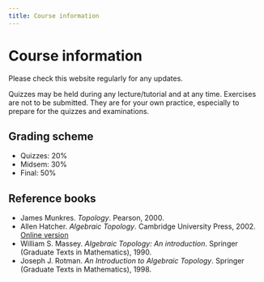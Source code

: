```yaml
---
title: Course information
---
```


# Course information

Please check this website regularly for any updates.

Quizzes may be held during any lecture/tutorial and at any time. Exercises are not to be submitted. They are for your own practice, especially to prepare for the quizzes and examinations.

## Grading scheme

- Quizzes: 20%
- Midsem: 30%
- Final: 50%

## Reference books

- James Munkres. *Topology*. Pearson, 2000.
- Allen Hatcher. *Algebraic Topology*. Cambridge University Press, 2002. [Online version](https://pi.math.cornell.edu/~hatcher/AT/AT.pdf)
- William S. Massey. *Algebraic Topology: An introduction*. Springer (Graduate Texts in Mathematics), 1990.
- Joseph J. Rotman. *An Introduction to Algebraic Topology*. Springer (Graduate Texts in Mathematics), 1998.
